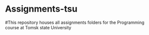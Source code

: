 # Assignments-tsu
#This repository houses all assignments folders for the Programming course at Tomsk state University 
